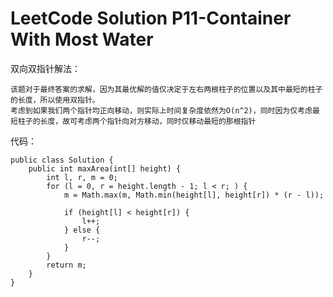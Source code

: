 # LeetCode Solution P11-Container With Most Water
双向双指针解法：

    该题对于最终答案的求解，因为其最优解的值仅决定于左右两根柱子的位置以及其中最短的柱子的长度，所以使用双指针。
    考虑到如果我们两个指针均正向移动，则实际上时间复杂度依然为O(n^2)，同时因为仅考虑最短柱子的长度，故可考虑两个指针向对方移动，同时仅移动最短的那根指针
    
代码：
```
public class Solution {
    public int maxArea(int[] height) {
        int l, r, m = 0;
        for (l = 0, r = height.length - 1; l < r; ) {
            m = Math.max(m, Math.min(height[l], height[r]) * (r - l));

            if (height[l] < height[r]) {
                l++;
            } else {
                r--;
            }
        }
        return m;
    }
}
```
    